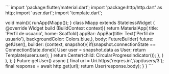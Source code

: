 ´´´
import 'package:flutter/material.dart';
import 'package:http/http.dart' as http;
import 'user.dart';
import 'template.dart';

void main(){
  runApp(Miapp());
}
class Miapp extends StatelessWidget {
  @override
  Widget build (BuildContext context){
    return MaterialApp(
      title: 'Perfil de usuario',
      home: Scaffold(
        appBar: AppBar(title: Text('Perfil de usuario'), backgroundColor: Colors.blue,),
        body: FutureBuilder<User>(
          future: getUser(),
          builder: (context, snapshot){
            if(snapshot.connectionState == ConnectionState.done){
              User user = snapshot.data as User;
              return Template(user:user);
            }
            return Center(child: CircularProgressIndicator());
          },
        )
      ),
    );
  }
  Future<User> getUser() async {
    final url = Uri.https('reqres.in','/api/users/3');
    final response = await http.get(url);
      return User(response.body);
  }
}
´´´
